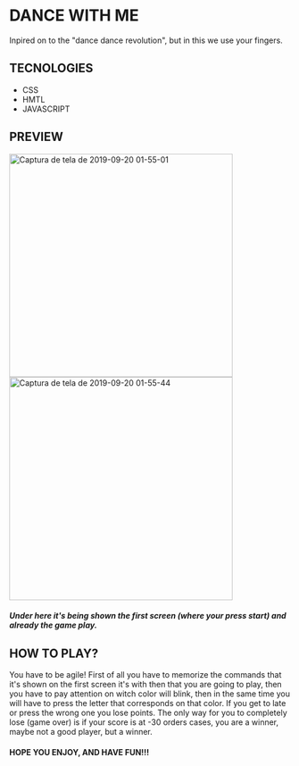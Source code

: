 # DANCE WITH ME
Inpired on to the "dance dance revolution", but in this we use your fingers.

## TECNOLOGIES 
- CSS
- HMTL
- JAVASCRIPT

## PREVIEW 

<img width="400" alt="Captura de tela de 2019-09-20 01-55-01" src="https://user-images.githubusercontent.com/54550171/65300516-1e10ef80-db4a-11e9-9377-be16fb4617dc.png"><img width="400" alt="Captura de tela de 2019-09-20 01-55-44" src="https://user-images.githubusercontent.com/54550171/65319630-7bbb3100-db76-11e9-8913-a370c4b63c0d.png">

##### Under here it's being shown the first screen (where your press start) and already the game play.

## HOW TO PLAY?
You have to be agile! First of all you have to memorize the commands that it's shown on the first screen it's with then that you are going to play, then you have to pay attention on witch color will blink, then in the same time you will have to press the letter that corresponds on that color. If you get to late or press the wrong one you lose points. The only way for you to completely lose (game over) is if your score is at -30 orders cases, you are a winner, maybe not a good player, but a winner.

#### HOPE YOU ENJOY, AND HAVE FUN!!!
